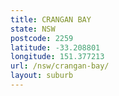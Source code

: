 ```yaml
---
title: CRANGAN BAY
state: NSW
postcode: 2259
latitude: -33.208801
longitude: 151.377213
url: /nsw/crangan-bay/
layout: suburb
---
```

